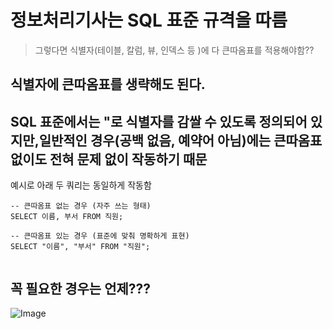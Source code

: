 # 정보처리기사는 SQL 표준 규격을 따름
> 그렇다면 식별자(테이블, 칼럼, 뷰, 인덱스 등 )에 다 큰따옴표를 적용해야함??

<h2>식별자에 큰따옴표를 생략해도 된다.</h2>

**<h2>SQL 표준에서는 "로 식별자를 감쌀 수 있도록 정의되어 있지만,일반적인 경우(공백 없음, 예약어 아님)에는 큰따옴표 없이도 전혀 문제 없이 작동하기 때문</h2>**

예시로 아래  두 쿼리는 동일하게 작동함 

```
-- 큰따옴표 없는 경우 (자주 쓰는 형태)
SELECT 이름, 부서 FROM 직원;

-- 큰따옴표 있는 경우 (표준에 맞춰 명확하게 표현)
SELECT "이름", "부서" FROM "직원";


```

<h2>꼭 필요한 경우는 언제???</h2>

![Image](https://github.com/user-attachments/assets/7ee1b020-8447-4d02-bc5e-4086f5bf18d9)


